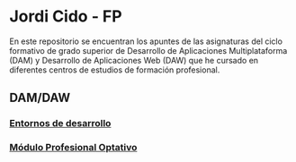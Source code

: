 # Jordi Cido - FP

En este repositorio se encuentran los apuntes de las asignaturas del ciclo formativo de grado superior de Desarrollo de Aplicaciones Multiplataforma (DAM) y Desarrollo de Aplicaciones Web (DAW) que he cursado en diferentes centros de estudios de formación profesional.

## DAM/DAW

### [Entornos de desarrollo](EDD)

### [Módulo Profesional Optativo](MPO)
